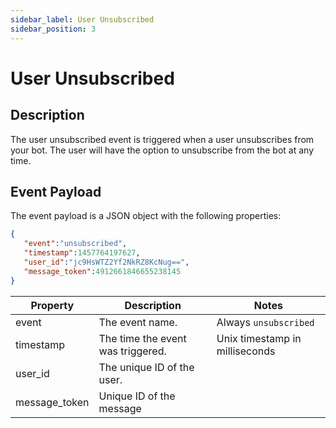 ```yaml
---
sidebar_label: User Unsubscribed
sidebar_position: 3
---
```


# User Unsubscribed

## Description
The user unsubscribed event is triggered when a user unsubscribes from your bot. The user will have the option to unsubscribe from the bot at any time.

## Event Payload

The event payload is a JSON object with the following properties:
```json title=Example
{
   "event":"unsubscribed",
   "timestamp":1457764197627,
   "user_id":"jc9HsWTZ2Yf2NkRZ8KcNug==",
   "message_token":4912661846655238145
}
```

| Property | Description | Notes |
| --- | --- | --- |
| event | The event name. | Always `unsubscribed` |
| timestamp | The time the event was triggered. | Unix timestamp in milliseconds |
| user_id | The unique ID of the user. |
| message_token | Unique ID of the message |